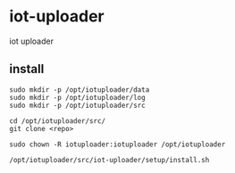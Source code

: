 # iot-uploader

iot uploader

## install

```
sudo mkdir -p /opt/iotuploader/data
sudo mkdir -p /opt/iotuploader/log
sudo mkdir -p /opt/iotuploader/src

cd /opt/iotuploader/src/
git clone <repo>

sudo chown -R iotuploader:iotuploader /opt/iotuploader

/opt/iotuploader/src/iot-uploader/setup/install.sh
```

